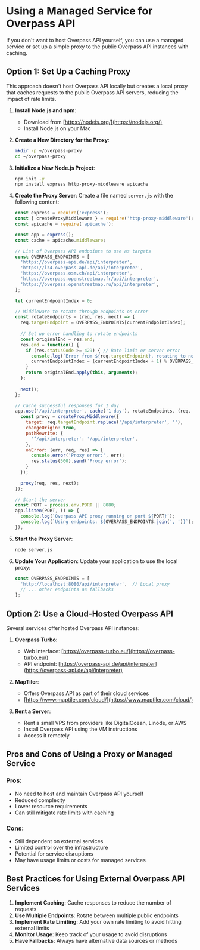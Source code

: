 # Using a Managed Service for Overpass API

If you don't want to host Overpass API yourself, you can use a managed service or set up a simple proxy to the public Overpass API instances with caching.

## Option 1: Set Up a Caching Proxy

This approach doesn't host Overpass API locally but creates a local proxy that caches requests to the public Overpass API servers, reducing the impact of rate limits.

1. **Install Node.js and npm**:
   - Download from [https://nodejs.org/](https://nodejs.org/)
   - Install Node.js on your Mac

2. **Create a New Directory for the Proxy**:
   ```bash
   mkdir -p ~/overpass-proxy
   cd ~/overpass-proxy
   ```

3. **Initialize a New Node.js Project**:
   ```bash
   npm init -y
   npm install express http-proxy-middleware apicache
   ```

4. **Create the Proxy Server**:
   Create a file named `server.js` with the following content:

   ```javascript
   const express = require('express');
   const { createProxyMiddleware } = require('http-proxy-middleware');
   const apicache = require('apicache');

   const app = express();
   const cache = apicache.middleware;

   // List of Overpass API endpoints to use as targets
   const OVERPASS_ENDPOINTS = [
     'https://overpass-api.de/api/interpreter',
     'https://lz4.overpass-api.de/api/interpreter',
     'https://overpass.osm.ch/api/interpreter',
     'https://overpass.openstreetmap.fr/api/interpreter',
     'https://overpass.openstreetmap.ru/api/interpreter',
   ];

   let currentEndpointIndex = 0;

   // Middleware to rotate through endpoints on error
   const rotateEndpoints = (req, res, next) => {
     req.targetEndpoint = OVERPASS_ENDPOINTS[currentEndpointIndex];
     
     // Set up error handling to rotate endpoints
     const originalEnd = res.end;
     res.end = function() {
       if (res.statusCode >= 429) { // Rate limit or server error
         console.log(`Error from ${req.targetEndpoint}, rotating to next endpoint`);
         currentEndpointIndex = (currentEndpointIndex + 1) % OVERPASS_ENDPOINTS.length;
       }
       return originalEnd.apply(this, arguments);
     };
     
     next();
   };

   // Cache successful responses for 1 day
   app.use('/api/interpreter', cache('1 day'), rotateEndpoints, (req, res, next) => {
     const proxy = createProxyMiddleware({
       target: req.targetEndpoint.replace('/api/interpreter', ''),
       changeOrigin: true,
       pathRewrite: {
         '^/api/interpreter': '/api/interpreter',
       },
       onError: (err, req, res) => {
         console.error('Proxy error:', err);
         res.status(500).send('Proxy error');
       }
     });
     
     proxy(req, res, next);
   });

   // Start the server
   const PORT = process.env.PORT || 8080;
   app.listen(PORT, () => {
     console.log(`Overpass API proxy running on port ${PORT}`);
     console.log(`Using endpoints: ${OVERPASS_ENDPOINTS.join(', ')}`);
   });
   ```

5. **Start the Proxy Server**:
   ```bash
   node server.js
   ```

6. **Update Your Application**:
   Update your application to use the local proxy:
   ```javascript
   const OVERPASS_ENDPOINTS = [
     'http://localhost:8080/api/interpreter',  // Local proxy
     // ... other endpoints as fallbacks
   ];
   ```

## Option 2: Use a Cloud-Hosted Overpass API

Several services offer hosted Overpass API instances:

1. **Overpass Turbo**:
   - Web interface: [https://overpass-turbo.eu/](https://overpass-turbo.eu/)
   - API endpoint: [https://overpass-api.de/api/interpreter](https://overpass-api.de/api/interpreter)

2. **MapTiler**:
   - Offers Overpass API as part of their cloud services
   - [https://www.maptiler.com/cloud/](https://www.maptiler.com/cloud/)

3. **Rent a Server**:
   - Rent a small VPS from providers like DigitalOcean, Linode, or AWS
   - Install Overpass API using the VM instructions
   - Access it remotely

## Pros and Cons of Using a Proxy or Managed Service

### Pros:
- No need to host and maintain Overpass API yourself
- Reduced complexity
- Lower resource requirements
- Can still mitigate rate limits with caching

### Cons:
- Still dependent on external services
- Limited control over the infrastructure
- Potential for service disruptions
- May have usage limits or costs for managed services

## Best Practices for Using External Overpass API Services

1. **Implement Caching**: Cache responses to reduce the number of requests
2. **Use Multiple Endpoints**: Rotate between multiple public endpoints
3. **Implement Rate Limiting**: Add your own rate limiting to avoid hitting external limits
4. **Monitor Usage**: Keep track of your usage to avoid disruptions
5. **Have Fallbacks**: Always have alternative data sources or methods 